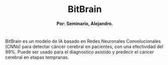 <h1 align=center> BitBrain </h1> <h4 align=center>Por: Seminario, Alejandro.</h4>

<h1></h1>


BitBrain es un modelo de IA basado en Redes Neuronales Convolucionales (CNNs) para detectar 
cáncer cerebral en pacientes, con una efectividad del 99%. Puede ser usado para el diagnostico asistido y predecir el cancer cerebral en etapas tempranas.
